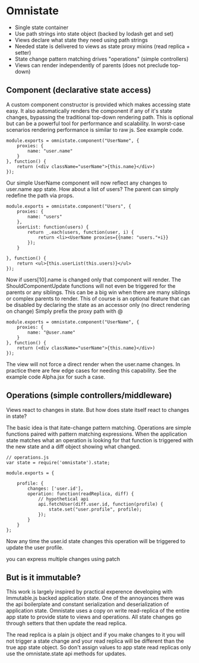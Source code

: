 # Omnistate

* Single state container
* Use path strings into state object (backed by lodash get and set)
* Views declare what state they need using path strings
* Needed state is delivered to views as state proxy mixins (read replica + setter)
* State change pattern matching drives "operations" (simple controllers)
* Views can render independently of parents (does not preclude top-down)


## Component (declarative state access)

A custom component constructor is provided which makes accessing state easy. 
It also automatically renders the component if any of it's state changes, 
bypassing the traditional top-down rendering path.
This is optional but can be a powerful tool for performance and scalability.
In worst-case scenarios rendering performance is similar to raw js. See example code.

	module.exports = omnistate.component("UserName", {
		proxies: {
			name: "user.name"	
		}
	}, function() {
		return (<div className="userName">{this.name}</div>)
	});
	
Our simple UserName component will now reflect any changes to user.name app state.
How about a list of users? The parent can simply redefine the path via props.

	module.exports = omnistate.component("Users", {
		proxies: {
			name: "users"	
		},
		userList: function(users) {
			return _.each(users, function(user, i) {
				return <li><UserName proxies={{name: "users."+i}}
			});
		}
		
	}, function() {
		return <ul>{this.userList(this.users)}</ul>
	});

Now if users[10].name is changed only that component will render. 
The ShouldComponentUpdate functions will not even be triggered for the parents or any siblings.
This can be a big win when there are many siblings or complex parents to render. 
This of course is an optional feature that can be disabled by declaring the state 
as an accessor only (no direct rendering on change) Simply prefix the proxy path with @

	module.exports = omnistate.component("UserName", {
		proxies: {
			name: "@user.name"
		}
	}, function() {
		return (<div className="userName">{this.name}</div>)
	});
	
The view will not force a direct render when the user.name changes. 
In practice there are few edge cases for needing this capability.
See the example code Alpha.jsx for such a case.

## Operations (simple controllers/middleware)

Views react to changes in state. But how does state itself react to 
changes in state?

The basic idea is that itate-change pattern matching. Operations are simple functions paired with pattern matching expressions.
When the application state matches what an operation is looking for that
function is triggered with the new state and a diff object showing what changed.
	
	// operations.js
	var state = require('omnistate').state;

	module.exports = {

		profile: {
			changes: ['user.id'],
			operation: function(readReplica, diff) {
				// hypothetical api
				api.fetchUser(diff.user.id, function(profile) {
					state.set("user.profile", profile); 
				});
			}
		}
	};

Now any time the user.id state changes this operation will be triggered to update the user profile.

you can express multiple changes using patch 


## But is it immutable?
This work is largely inspired by practical experence developing with Immutable.js
backed application state. One of the annoyances there was the api boilerplate and
constant serialization and deserialization of application state. Omnistate uses a copy on write
read-replica of the entire app state to provide state to views and operations.
All state changes go through setters that then update the read replica.

The read replica is a plain js object and if you make changes to it you will not 
trigger a state change and your read replica will be different than the true app state object.
So don't assign values to app state read replicas only use the omnistate.state api methods for updates.